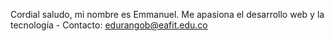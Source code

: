 Cordial saludo, mi nombre es Emmanuel. 
Me apasiona el desarrollo web y la tecnología - 
Contacto: edurangob@eafit.edu.co
